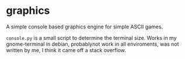 graphics
========

A simple console based graphics engine for simple ASCII games.

`console.py` is a small script to determine the terminal size. Works in my gnome-terminal in debian, probablynot work in all enviroments, was not written by me, I think it came off a stack overflow.
